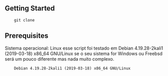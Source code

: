 ## Getting Started
```
    git clone 
```

## Prerequisites
  Sistema operacional: Linux esse script foi testado em Debian 4.19.28-2kali1 (2019-03-18) x86_64 GNU/Linux
  se o seu sistema for Windows ou Freebsd será um pouco diferente mas nada muito complexo.


```
    Debian 4.19.28-2kali1 (2019-03-18) x86_64 GNU/Linux
```
